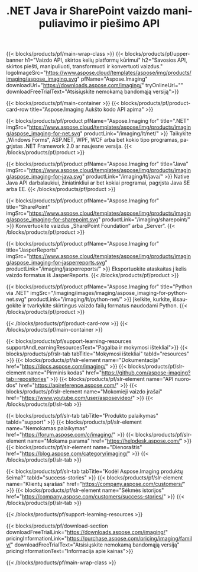﻿---
title: .NET Java ir SharePoint vaizdo manipuliavimo ir piešimo API 
weight: 10
url: /lt/family/ 
lang: lt
langdirlevel: 2
locales: zh-hans,ja,it,ru,de,es,fr,nl,id,lt,pl,pt,vi,tr,ko,zh-hant,ar,hi,th,sv,cs,uk,he
description: Kurkite manipuliuoti ir konvertuoti vaizdus naudodami atitinkamą biblioteką .NET Java ir SharePoint programose. Išsaugokite vaizdus į PhotoShop formatus
---

{{< blocks/products/pf/main-wrap-class >}}
{{< blocks/products/pf/upper-banner h1="Vaizdo API, skirtos kelių platformų kūrimui" h2="Savosios API, skirtos piešti, manipuliuoti, transformuoti ir konvertuoti vaizdus." logoImageSrc="https://www.aspose.cloud/templates/aspose/img/products/imaging/aspose_imaging.svg" pfName="Aspose.Imaging" downloadUrl="https://downloads.aspose.com/imaging/" tryOnlineUrl="" downloadFreeTrialText="Atsisiųskite nemokamą bandomąją versiją">}}

{{< blocks/products/pf/main-container >}}
{{< blocks/products/pf/product-card-row title="Aspose.Imaging Aukšto kodo API apima" >}}

{{< blocks/products/pf/product pfName="Aspose.Imaging for" title=".NET" imgSrc="https://www.aspose.cloud/templates/aspose/img/products/imaging/aspose_imaging-for-net.svg" productLink="/imaging/lt/net/" >}}
Taikykite „Windows Forms“, ASP.NET, WPF, WCF arba bet kokio tipo programas, pagrįstas .NET Framework 2.0 ar naujesne versija.
{{< /blocks/products/pf/product >}}

{{< blocks/products/pf/product pfName="Aspose.Imaging for" title="Java" imgSrc="https://www.aspose.cloud/templates/aspose/img/products/imaging/aspose_imaging-for-java.svg" productLink="/imaging/lt/java/" >}}
Native Java API darbalaukiui, žiniatinkliui ar bet kokiai programai, pagrįsta Java SE arba EE.
{{< /blocks/products/pf/product >}}

{{< blocks/products/pf/product pfName="Aspose.Imaging for" title="SharePoint" imgSrc="https://www.aspose.cloud/templates/aspose/img/products/imaging/aspose_imaging-for-sharepoint.svg" productLink="/imaging/sharepoint/" >}}
Konvertuokite vaizdus „SharePoint Foundation“ arba „Server“.
{{< /blocks/products/pf/product >}}

{{< blocks/products/pf/product pfName="Aspose.Imaging for" title="JasperReports" imgSrc="https://www.aspose.cloud/templates/aspose/img/products/imaging/aspose_imaging-for-jasperreports.svg" productLink="/imaging/jasperreports/" >}}
Eksportuokite ataskaitas į kelis vaizdo formatus iš JasperReports.
{{< /blocks/products/pf/product >}}

{{< blocks/products/pf/product pfName="Aspose.Imaging for" title="Python via .NET" imgSrc="/imaging/images/imaging/aspose_imaging-for-python-net.svg" productLink="/imaging/lt/python-net/" >}}
Įkelkite, kurkite, išsaugokite ir tvarkykite skirtingus vaizdo failų formatus naudodami Python.
{{< /blocks/products/pf/product >}}

{{< /blocks/products/pf/product-card-row >}}
{{< /blocks/products/pf/main-container >}}

{{< blocks/products/pf/support-learning-resources supportAndLearningResourcesText="Pagalba ir mokymosi ištekliai">}}
{{< blocks/products/pf/slr-tab tabTitle="Mokymosi ištekliai" tabId="resources" >}}
{{< blocks/products/pf/slr-element name="Dokumentacija" href="https://docs.aspose.com/imaging/" >}}
{{< blocks/products/pf/slr-element name="Pirminis kodas" href="https://github.com/aspose-imaging?tab=repositories" >}}
{{< blocks/products/pf/slr-element name="API nuorodos" href="https://apireference.aspose.com/" >}}
{{< blocks/products/pf/slr-element name="Mokomieji vaizdo įrašai" href="https://www.youtube.com/user/asposevideo/" >}}
{{< /blocks/products/pf/slr-tab >}}

{{< blocks/products/pf/slr-tab tabTitle="Produkto palaikymas" tabId="support" >}}
{{< blocks/products/pf/slr-element name="Nemokamas palaikymas" href="https://forum.aspose.com/c/imaging/" >}}
{{< blocks/products/pf/slr-element name="Mokama parama" href="https://helpdesk.aspose.com/" >}}
{{< blocks/products/pf/slr-element name="Dienoraštis" href="https://blog.aspose.com/category/imaging/" >}}
{{< /blocks/products/pf/slr-tab >}}

{{< blocks/products/pf/slr-tab tabTitle="Kodėl Aspose.Imaging produktų šeima?" tabId="success-stories" >}}
{{< blocks/products/pf/slr-element name="Klientų sąrašas" href="https://company.aspose.com/customers/" >}}
{{< blocks/products/pf/slr-element name="Sėkmės istorijos" href="https://company.aspose.com/customers/success-stories/" >}}
{{< /blocks/products/pf/slr-tab >}}

{{< /blocks/products/pf/support-learning-resources >}}

{{< blocks/products/pf/download-section downloadFreeTrialLink="https://downloads.aspose.com/imaging/" pricingInformationLink="https://purchase.aspose.com/pricing/imaging/family/" downloadFreeTrialText="Atsisiųskite nemokamą bandomąją versiją" pricingInformationText="Informacija apie kainas">}}

{{< /blocks/products/pf/main-wrap-class >}}

